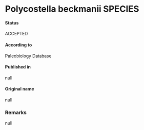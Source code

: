 Polycostella beckmanii SPECIES
=======

#### Status
ACCEPTED

#### According to
Paleobiology Database

#### Published in
null

#### Original name
null

### Remarks
null